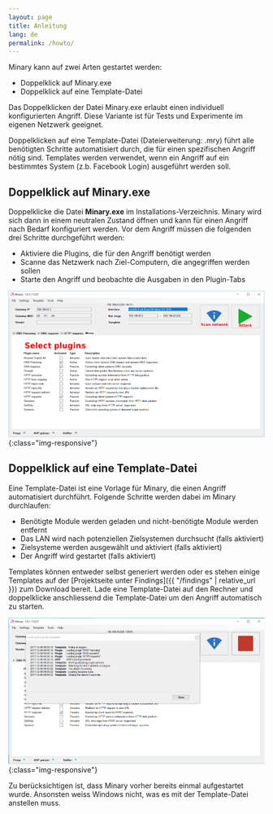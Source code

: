 ```yaml
---
layout: page
title: Anleitung
lang: de
permalink: /howto/
---
```


Minary kann auf zwei Arten gestartet werden:
  - Doppelklick auf Minary.exe
  - Doppelklick auf eine Template-Datei

Das Doppelklicken der Datei Minary.exe erlaubt einen individuell konfigurierten Angriff. Diese Variante ist für Tests und Experimente im eigenen Netzwerk geeignet.  

Doppelklicken auf eine Template-Datei (Dateierweiterung: .mry) führt alle benötigten Schritte automatisiert durch, die für einen spezifischen Angriff nötig sind. Templates werden verwendet, wenn ein Angriff auf ein bestimmtes System (z.b. Facebook Login) ausgeführt werden soll.

  
## Doppelklick auf Minary.exe

Doppelklicke die Datei **Minary.exe** im Installations-Verzeichnis. Minary wird sich dann in einem neutralen Zustand öffnen und kann für einen Angriff nach Bedarf konfiguriert werden. Vor dem Angriff müssen die folgenden drei Schritte durchgeführt werden:
  * Aktiviere die Plugins, die für den Angriff benötigt werden
  * Scanne das Netzwerk nach Ziel-Computern, die angegriffen werden sollen
  * Starte den Angriff und beobachte die Ausgaben in den Plugin-Tabs  

![Minary in neutralem Zustand](/assets/minary/default_screen.png){:class="img-responsive"}
    
  
## Doppelklick auf eine Template-Datei
Eine Template-Datei ist eine Vorlage für Minary, die einen Angriff automatisiert durchführt. Folgende Schritte werden dabei im Minary durchlaufen: 
  - Benötigte Module werden geladen und nicht-benötigte Module werden entfernt
  - Das LAN wird nach potenziellen Zielsystemen durchsucht (falls aktiviert)
  - Zielsysteme werden ausgewählt und aktiviert (falls aktiviert)
  - Der Angriff wird gestartet (falls aktiviert)

Templates können entweder selbst generiert werden oder es stehen einige Templates auf der [Projektseite unter Findings]({{ "/findings" | relative_url }}) zum Download bereit. Lade eine Template-Datei auf den Rechner und doppelklicke anschliessend die Template-Datei um den Angriff automatisch zu starten.


![Minary gestartet durch ein Template](/assets/minary/loading_template.png){:class="img-responsive"}

Zu berücksichtigen ist, dass Minary vorher bereits einmal aufgestartet wurde. Ansonsten weiss Windows nicht, was es mit der Template-Datei anstellen muss.
